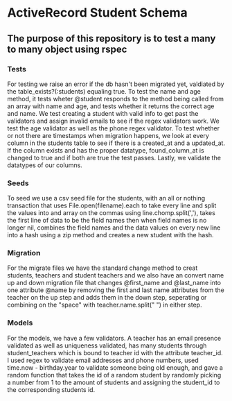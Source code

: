 # ActiveRecord Student Schema
## The purpose of this repository is to test a many to many object using rspec


### Tests
For testing we raise an error if the db hasn't been migrated yet, valdiated by the table_exists?(:students) equaling true. To test the name and age method, it tests wheter @student responds to the method being called from an array with name and age, and tests whether it returns the correct age and name. We test creating a student with valid info to get past the validators and assign invalid emails to see if the regex validators work. We test the age validator as well as the phone regex validator. To test whether or not there are timestamps when migration happens, we look at every column in the students table to see if there is a created_at and a updated_at. If the column exists and has the proper datatype, found_column_at is changed to true and if both are true the test passes. Lastly, we validate the datatypes of our columns.


### Seeds
To seed we use a csv seed file for the students, with an all or nothing transaction that uses File.open(filename).each to take every line and split the values into and array on the commas using line.chomp.split(','), takes the first line of data to be the field names then when field names is no longer nil, combines the field names and the data values on every new line into a hash using a zip method and creates a new student with the hash.


### Migration
For the migrate files we have the standard change method to creat students, teachers and student teachers and we also have an convert name up and down migration file that changes @first_name and @last_name into one attribute @name by removing the first and last name attributes from the teacher on the up step and adds them in the down step, seperating or combining on the "space" with teacher.name.split(" ") in either step.


### Models
For the models, we have a few validators. A teacher has an email presence validated as well as uniqueness validated, has many students through student_teachers which is bound to teacher id with the attribute teacher_id. I used regex to validate email addresses and phone numbers, used time.now - birthday.year to validate someone being old enough, and gave a random function that takes the id of a random student by randomly picking a number from 1 to the amount of students and assigning the student_id to the corresponding students id. 
